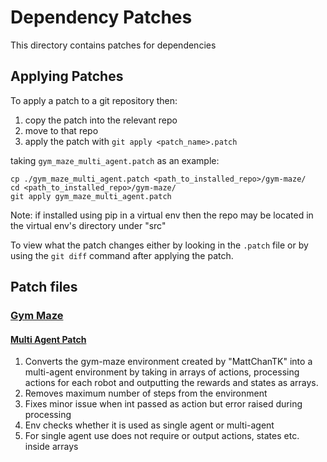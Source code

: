 # Dependency Patches

This directory contains patches for dependencies

## Applying Patches

To apply a patch to a git repository then:

1. copy the patch into the relevant repo
2. move to that repo
3. apply the patch with `git apply <patch_name>.patch`

taking `gym_maze_multi_agent.patch` as an example:

```
cp ./gym_maze_multi_agent.patch <path_to_installed_repo>/gym-maze/
cd <path_to_installed_repo>/gym-maze/
git apply gym_maze_multi_agent.patch
```

Note: if installed using pip in a virtual env then the repo may be located in the virtual env's directory under "src"

To view what the patch changes either by looking in the `.patch` file or by using the `git diff` command after applying the patch.

## Patch files

### [Gym Maze](https://github.com/MattChanTK/gym-maze)

#### [Multi Agent Patch](gym_maze_multi_agent.patch)

1. Converts the gym-maze environment created by "MattChanTK" into a multi-agent environment by taking in arrays of actions, processing actions for each robot and outputting the rewards and states as arrays.
2. Removes maximum number of steps from the environment
3. Fixes minor issue when int passed as action but error raised during processing
4. Env checks whether it is used as single agent or multi-agent
3. For single agent use does not require or output actions, states etc. inside arrays


